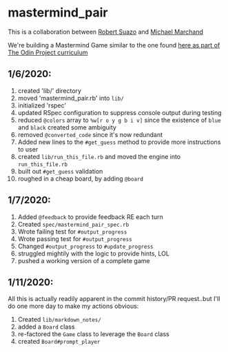 # mastermind_pair

This is a collaboration between [Robert Suazo](https://github.com/rsuazo) and [Michael Marchand](https://github.com/marchandmd)

We're building a Mastermind Game similar to the one found [here as part of The Odin Project curriculum](https://www.theodinproject.com/courses/ruby-programming/lessons/oop#project-2-mastermind)

## 1/6/2020:
1. created 'lib/' directory
2. moved 'mastermind_pair.rb' into `lib/`
3. initialized 'rspec'
4. updated RSpec configuration to suppress console output during testing
5. reduced `@colors` array to `%w[r o y g b i v]` since the existence of `blue` and `black` created some ambiguity
6. removed `@converted_code` since it's now redundant
7. Added new lines to the `#get_guess` method to provide more instructions to user
8. created `lib/run_this_file.rb` and moved the engine into `run_this_file.rb`
9. built out `#get_guess` validation
10. roughed in a cheap board, by adding `@board`

## 1/7/2020:
1. Added `@feedback` to provide feedback RE each turn
2. Created `spec/mastermind_pair_spec.rb`
3. Wrote failing test for `#output_progress`
4. Wrote passing test for `#output_progress`
5. Changed `#output_progress` to `#update_progress`
6. struggled mightily with the logic to provide hints, LOL
7. pushed a working version of a complete game

## 1/11/2020: 
All this is actually readily apparent in the commit history/PR request..but I'll do one more day to make my actions obvious: 
1. Created `lib/markdown_notes/`
2. added a `Board` class
3. re-factored the `Game` class to leverage the `Board` class
4. created `Board#prompt_player`

